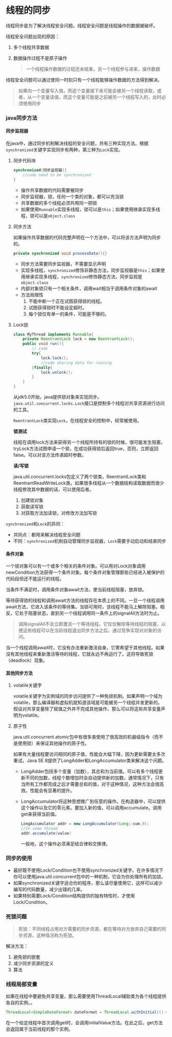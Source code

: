 # 线程的同步

线程同步是为了解决线程安全问题。线程安全问题是线程操作的数据被破坏。

线程安全问题出现的原因：

1. 多个线程共享数据

2. 数据操作过程不是原子操作

   > 一个线程操作数据的过程还未结束，另一个线程参与进来，操作数据

线程安全问题可以通过使同一时刻只有一个线程能够操作数据的方法得到解决。

> 如果向一个变量写入值，而这个变量接下来可能会被另一个线程读取，或者，从一个变量读值，而这个变量可能是之前被另一个线程写入的，此时必须使用同步

### java同步方法

#### 同步监视器

在java中，通过同步机制解决线程的安全问题，共有三种实现方法。根据`synchronized`关键字实现同步有两种，第三种为`Lock`实现。

1. 同步代码块

   ```java
   synchronized(同步监视器){
       //code need to be synchronized 
   }
   ```

   * 操作共享数据的代码需要被同步
   * 同步监视器，锁，任何一个类的对象，都可以充当锁
   * 共享数据的多个线程必须共用同一把锁
   * 如果使用`Runnable`实现多线程，锁可以是`this`；如果使用继承实现多线程，锁可以是`object.class`

2. 同步方法

   如果操作共享数据的代码完整声明在一个方法中，可以将该方法声明为同步的。

   ```java
   private synchronized void processData(){}
   ```

   * 同步方法需要同步监视器，不需要显示声明
   * 实现多线程，`synchronized`修饰非静态方法，同步监视器是`this`；如果使用继承实现多线程，`synchronized`修饰静态方法，同步监视是`object.class`
   * 内部对象锁只有一个相关条件，调用wait相当于调用条件对象的await
   * 方法局限性
     1. 不能中断一个正在试图获得锁的线程。
     2. 试图获得锁时不能设定超时。
     3. 每个锁仅有单一的条件，可能是不够的。

3. Lock锁

   ```java
   class MyThread implements Runnable{
       private ReentrantLock lock = new ReentrantLock();
       public void run(){
           // code
           try{
               lock.lock();
               //code sharing data for running
           }finally{
               lock.unlock();
           }
       }
   }
   ```
   
   从jdk5.0开始，java提供锁对象来实现同步。`java.util.concurrent.locks.Lock`接口是控制多个线程对共享资源进行访问的工具。
   
   `ReentrantLock`类实现`Lock`，在线程安全的控制中，经常被使用。
   
   **锁测试**
   
   线程在调用lock方法来获得另一个线程所持有的锁的时候，很可能发生阻塞。tryLock方法试图申请一个锁，在成功获得锁后返回true，否则，立即返回false。可以对该方法传递超时参数。
   
   **读/写锁**
   
   java.util.concurrent.locks包定义了两个锁类，ReentrantLock类和ReentrantReadWriteLock类。如果很多线程从一个数据结构读取数据而很少线程修改其中数据的话，可以使用后者。
   
   1. 创建锁对象
   2. 获取读写锁
   3. 对获取方法加读锁，对修改方法加写锁

`synchronized`和`Lock`的异同：

* 共同点：都用来解决线程安全问题
* 不同：`synchronized`机制自动管理同步监视器，`Lock`需要手动启动和结束同步

#### 条件对象

一个锁对象可以有一个或多个相关的条件对象。可以用对Lock对象调用newCondition方法获得一个条件对象。每个条件对象管理那些已经进入被保护的代码段但还不能运行的线程。

当条件不满足时，调用条件对象await方法，使当前线程阻塞，放弃锁。

等待获得锁的线程和调用await方法的线程存在本质上的不同。一旦一个线程调用await方法，它进入该条件的等待集。当锁可用时，该线程不能马上解除阻塞。相反，它处于阻塞状态，直到另一个线程调用同一条件上的signalAll方法时为止。

> 调用signalAll不会立即激活一个等待线程。它仅仅解除等待线程的阻塞，以便这些线程可以在当前线程退出同步方法之后，通过竞争实现对对象的访问。

当一个线程调用await时，它没有办法重新激活自身。它寄希望于其他线程。如果没有其他线程来重新激活等待的线程，它就永远不再运行了。这将导致死锁（deadlock）现象。

#### 其他同步方法

1. volatile关键字

   volatile关键字为实例域的同步访问提供了一种免锁机制。如果声明一个域为volatile，那么编译器和虚拟机就知道该域是可能被另一个线程并发更新的。假设对共享变量除了赋值之外并不完成其他操作，那么可以将这些共享变量声明为volatile。

2. 原子性

   java.util.concurrent.atomic包中有很多类使用了很高效的机器级指令（而不是使用锁）来保证其他操作的原子性。

   如果有大量线程要访问相同的原子值，性能会大幅下降，因为更新需要太多次重试。Java SE 8提供了LongAdder和LongAccumulator类来解决这个问题。

   * LongAdder包括多个变量（加数），其总和为当前值。可以有多个线程更新不同的加数，线程个数增加时会自动提供新的加数。通常情况下，只有当所有工作都完成之后才需要总和的值，对于这种情况，这种方法会很高效。性能会有显著的提升。

   * LongAccumulator将这种思想推广到任意的操作。在构造器中，可以提供这个操作以及它的零元素。要加入新的值，可以调用accumulate。调用get来获得当前值。

     ```java
     LongAccumulator addr = new LongAccumulator(Long::sum,0);
     //In some thread
     addr.accumulate(value)
     ```

     一般地，这个操作必须满足结合律和交换律。

### 同步的使用

* 最好既不使用Lock/Condition也不使用synchronized关键字。在许多情况下你可以使用java.util.concurrent包中的一种机制，它会为你处理所有的加锁。
* 如果synchronized关键字适合你的程序，那么请尽量使用它，这样可以减少编写的代码数量，减少出错的几率。
* 如果特别需要Lock/Condition结构提供的独有特性时，才使用Lock/Condition。

### 死锁问题

> 死锁：不同线程占用对方需要的同步资源，都在等待对方放弃自己需要的同步资源，这种情况称为死锁。

解决方法：

1. 避免锁的嵌套
2. 减少同步资源的定义
3. 算法

### 线程局部变量

如果在线程中要避免共享变量，那么需要使用ThreadLocal辅助类为各个线程提供各自的实例。。

```java
ThreadLocal<SimpleDateFormat> dateFormat = ThreadLocal.withInitial(()->new SimpleDateFormat("yyyy-MM-dd"));
```

在一个给定线程中首次调用get时，会调用initialValue方法。在此之后，get方法会返回属于当前线程的那个实例。